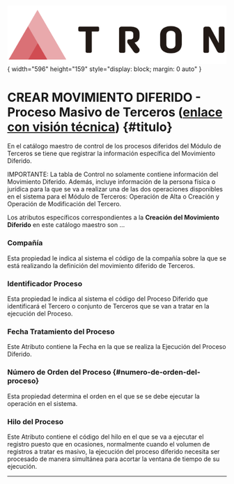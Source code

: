 ![Imagen LOGO](./00-Imagen/logo-TRON.png){ width="596" height="159" style="display: block; margin: 0 auto" }

# CREAR MOVIMIENTO DIFERIDO - Proceso Masivo de Terceros ([enlace con visión técnica][Tecnica]) {#titulo}

En el catálogo maestro de control de los procesos diferidos del Módulo de Terceros se tiene que  registrar la información específica del Movimiento Diferido.

IMPORTANTE: La tabla de Control no solamente contiene información del Movimiento Diferido. Además, incluye información de la persona física o jurídica para la que se va a realizar una de las dos operaciones disponibles en el sistema para el Módulo de Terceros: Operación de Alta o Creación y Operación de Modificación del Tercero.

Los atributos específicos correspondientes a la **Creación del Movimiento Diferido** en este catálogo maestro son ...

### **Compañía**

Esta propiedad le indica al sistema el código de la compañía sobre la que se está realizando la definición del movimiento diferido de Terceros.

### **Identificador Proceso**

Esta propiedad le indica al sistema el código del Proceso Diferido que identificará el Tercero o conjunto de Terceros que se van a tratar en la ejecución del Proceso.

### **Fecha Tratamiento del Proceso**

Este Atributo contiene la Fecha en la que se realiza la Ejecución del Proceso Diferido.

### **Número de Orden del Proceso** {#numero-de-orden-del-proceso}

Esta propiedad determina el orden en el que se se debe ejecutar la operación en el sistema.

### **Hilo del Proceso**

Este Atributo contiene el código del hilo en el que se va a ejecutar el registro puesto que en ocasiones, normalmente cuando el volumen de registros a tratar es masivo, la ejecución del proceso diferido necesita ser procesado de manera simultánea para acortar la ventana de tiempo de su ejecución.

---
[Tecnica]: <./02-Tecnica/CREAR-Movimiento-Diferido-TECNICA.md>